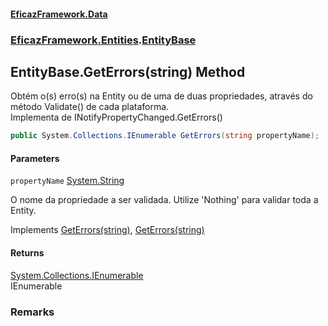 #### [EficazFramework.Data](EficazFrameworkData.md 'EficazFramework Data')
### [EficazFramework.Entities](EficazFrameworkData.md#EficazFramework.Entities 'EficazFramework.Entities').[EntityBase](EficazFramework.Entities/EntityBase.md 'EficazFramework.Entities.EntityBase')

## EntityBase.GetErrors(string) Method

Obtém o(s) erro(s) na Entity ou de uma de duas propriedades, através do método Validate() de cada plataforma.  
Implementa de INotifyPropertyChanged.GetErrors()

```csharp
public System.Collections.IEnumerable GetErrors(string propertyName);
```
#### Parameters

<a name='EficazFramework.Entities.EntityBase.GetErrors(string).propertyName'></a>

`propertyName` [System.String](https://docs.microsoft.com/en-us/dotnet/api/System.String 'System.String')

O nome da propriedade a ser validada. Utilize 'Nothing' para validar toda a Entity.

Implements [GetErrors(string)](https://docs.microsoft.com/en-us/dotnet/api/System.ComponentModel.INotifyDataErrorInfo.GetErrors#System_ComponentModel_INotifyDataErrorInfo_GetErrors_System_String_ 'System.ComponentModel.INotifyDataErrorInfo.GetErrors(System.String)'), [GetErrors(string)](https://docs.microsoft.com/en-us/dotnet/api/EficazFramework.Entities.IEntity.GetErrors#EficazFramework_Entities_IEntity_GetErrors_System_String_ 'EficazFramework.Entities.IEntity.GetErrors(System.String)')

#### Returns
[System.Collections.IEnumerable](https://docs.microsoft.com/en-us/dotnet/api/System.Collections.IEnumerable 'System.Collections.IEnumerable')  
IEnumerable

### Remarks